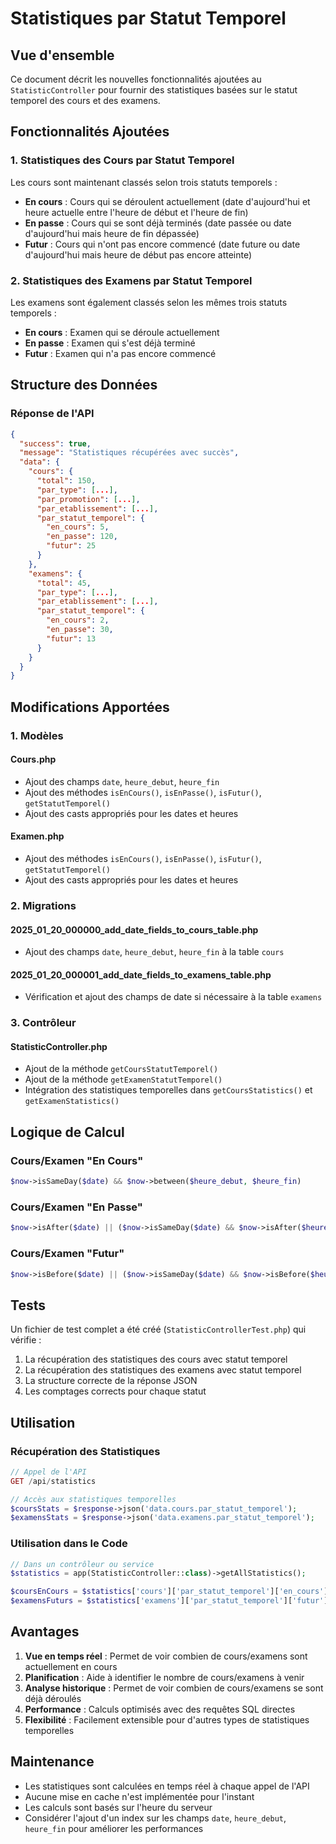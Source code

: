 # Statistiques par Statut Temporel

## Vue d'ensemble

Ce document décrit les nouvelles fonctionnalités ajoutées au `StatisticController` pour fournir des statistiques basées sur le statut temporel des cours et des examens.

## Fonctionnalités Ajoutées

### 1. Statistiques des Cours par Statut Temporel

Les cours sont maintenant classés selon trois statuts temporels :

- **En cours** : Cours qui se déroulent actuellement (date d'aujourd'hui et heure actuelle entre l'heure de début et l'heure de fin)
- **En passe** : Cours qui se sont déjà terminés (date passée ou date d'aujourd'hui mais heure de fin dépassée)
- **Futur** : Cours qui n'ont pas encore commencé (date future ou date d'aujourd'hui mais heure de début pas encore atteinte)

### 2. Statistiques des Examens par Statut Temporel

Les examens sont également classés selon les mêmes trois statuts temporels :

- **En cours** : Examen qui se déroule actuellement
- **En passe** : Examen qui s'est déjà terminé
- **Futur** : Examen qui n'a pas encore commencé

## Structure des Données

### Réponse de l'API

```json
{
  "success": true,
  "message": "Statistiques récupérées avec succès",
  "data": {
    "cours": {
      "total": 150,
      "par_type": [...],
      "par_promotion": [...],
      "par_etablissement": [...],
      "par_statut_temporel": {
        "en_cours": 5,
        "en_passe": 120,
        "futur": 25
      }
    },
    "examens": {
      "total": 45,
      "par_type": [...],
      "par_etablissement": [...],
      "par_statut_temporel": {
        "en_cours": 2,
        "en_passe": 30,
        "futur": 13
      }
    }
  }
}
```

## Modifications Apportées

### 1. Modèles

#### Cours.php
- Ajout des champs `date`, `heure_debut`, `heure_fin`
- Ajout des méthodes `isEnCours()`, `isEnPasse()`, `isFutur()`, `getStatutTemporel()`
- Ajout des casts appropriés pour les dates et heures

#### Examen.php
- Ajout des méthodes `isEnCours()`, `isEnPasse()`, `isFutur()`, `getStatutTemporel()`
- Ajout des casts appropriés pour les dates et heures

### 2. Migrations

#### 2025_01_20_000000_add_date_fields_to_cours_table.php
- Ajout des champs `date`, `heure_debut`, `heure_fin` à la table `cours`

#### 2025_01_20_000001_add_date_fields_to_examens_table.php
- Vérification et ajout des champs de date si nécessaire à la table `examens`

### 3. Contrôleur

#### StatisticController.php
- Ajout de la méthode `getCoursStatutTemporel()`
- Ajout de la méthode `getExamenStatutTemporel()`
- Intégration des statistiques temporelles dans `getCoursStatistics()` et `getExamenStatistics()`

## Logique de Calcul

### Cours/Examen "En Cours"
```php
$now->isSameDay($date) && $now->between($heure_debut, $heure_fin)
```

### Cours/Examen "En Passe"
```php
$now->isAfter($date) || ($now->isSameDay($date) && $now->isAfter($heure_fin))
```

### Cours/Examen "Futur"
```php
$now->isBefore($date) || ($now->isSameDay($date) && $now->isBefore($heure_debut))
```

## Tests

Un fichier de test complet a été créé (`StatisticControllerTest.php`) qui vérifie :

1. La récupération des statistiques des cours avec statut temporel
2. La récupération des statistiques des examens avec statut temporel
3. La structure correcte de la réponse JSON
4. Les comptages corrects pour chaque statut

## Utilisation

### Récupération des Statistiques

```php
// Appel de l'API
GET /api/statistics

// Accès aux statistiques temporelles
$coursStats = $response->json('data.cours.par_statut_temporel');
$examensStats = $response->json('data.examens.par_statut_temporel');
```

### Utilisation dans le Code

```php
// Dans un contrôleur ou service
$statistics = app(StatisticController::class)->getAllStatistics();

$coursEnCours = $statistics['cours']['par_statut_temporel']['en_cours'];
$examensFuturs = $statistics['examens']['par_statut_temporel']['futur'];
```

## Avantages

1. **Vue en temps réel** : Permet de voir combien de cours/examens sont actuellement en cours
2. **Planification** : Aide à identifier le nombre de cours/examens à venir
3. **Analyse historique** : Permet de voir combien de cours/examens se sont déjà déroulés
4. **Performance** : Calculs optimisés avec des requêtes SQL directes
5. **Flexibilité** : Facilement extensible pour d'autres types de statistiques temporelles

## Maintenance

- Les statistiques sont calculées en temps réel à chaque appel de l'API
- Aucune mise en cache n'est implémentée pour l'instant
- Les calculs sont basés sur l'heure du serveur
- Considérer l'ajout d'un index sur les champs `date`, `heure_debut`, `heure_fin` pour améliorer les performances
